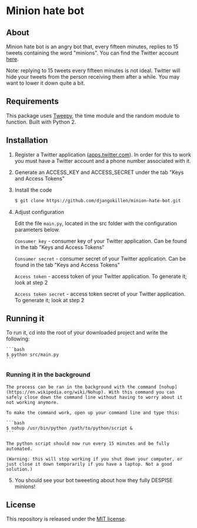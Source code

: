 # Minion hate bot

## About
Minion hate bot is an angry bot that, every fifteen minutes, replies to 15 tweets containing the word "minions". You can find the Twitter account [here](https://twitter.com/minionsareevil).

Note: replying to 15 tweets every fifteen minutes is not ideal. Twitter will hide your tweets from the person receiving them after a while. You may want to lower it down quite a bit.

## Requirements
This package uses [Tweepy](http://www.tweepy.org), the time module and the random module to function. Built with Python 2.

## Installation

1. Register a Twitter application ([apps.twitter.com](https://apps.twitter.com)). In order for this to work you must have a Twitter account and a phone number associated with it.

2. Generate an ACCESS_KEY and ACCESS_SECRET under the tab "Keys and Access Tokens"

2. Install the code

    ```bash
    $ git clone https://github.com/djangokillen/minion-hate-bot.git
    ```

3. Adjust configuration
    
    Edit the file `main.py`, located in the src folder with the configuration parameters below.

    `Consumer key` - consumer key of your Twitter application. Can be found in the tab "Keys and Access Tokens"

    `Consumer secret` - consumer secret of your Twitter application. Can be found in the tab "Keys and Access Tokens"

    `Access token` - access token of your Twitter application. To generate it; look at step 2

    `Access token secret` - access token secret of your Twitter application. To generate it; look at step 2

## Running it

To run it, cd into the root of your downloaded project and write the following:

    ```bash
    $ python src/main.py
    ```

### Running it in the background

    The process can be ran in the background with the command [nohup](https://en.wikipedia.org/wiki/Nohup). With this command you can safely close down the command line without having to worry about it not working anymore.

    To make the command work, open up your command line and type this: 

    ```bash
    $ nohup /usr/bin/python /path/to/python/script &
    ```

    The python script should now run every 15 minutes and be fully automated.

    (Warning: this will stop working if you shut down your computer, or just close it down temporarily if you have a laptop. Not a good solution.)

5. You should see your bot tweeeting about how they fully DESPISE minions!

## License
This repository is released under the [MIT license](LICENSE.md).